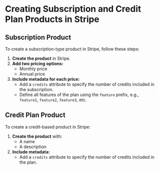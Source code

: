 # Creating Subscription and Credit Plan Products in Stripe

## Subscription Product
To create a subscription-type product in Stripe, follow these steps:

1. **Create the product** in Stripe.
2. **Add two pricing options:**
   - Monthly price
   - Annual price
3. **Include metadata for each price:**
   - Add a `credits` attribute to specify the number of credits included in the subscription.
   - Define all features of the plan using the `feature` prefix, e.g., `feature1`, `feature2`, `feature3`, etc.

## Credit Plan Product
To create a credit-based product in Stripe:

1. **Create the product** with:
   - A name
   - A description
2. **Include metadata:**
   - Add a `credits` attribute to specify the number of credits included in the plan.

